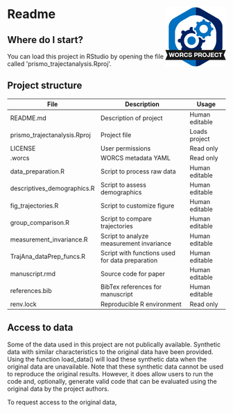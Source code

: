 # Readme <a href='https://osf.io/zcvbs/'><img src='worcs_icon.png' align="right" height="139" /></a>

<!-- Please add a brief introduction to explain what the project is about    -->

## Where do I start?

You can load this project in RStudio by opening the file called 'prismo_trajectanalysis.Rproj'.

## Project structure

<!--  You can add rows to this table, using "|" to separate columns.         -->
File                         | Description                                      | Usage         
---------------------------- | ------------------------------------------------ | --------------
README.md                    | Description of project                           | Human editable
prismo_trajectanalysis.Rproj | Project file                                     | Loads project 
LICENSE                      | User permissions                                 | Read only     
.worcs                       | WORCS metadata YAML                              | Read only     
data_preparation.R           | Script to process raw data                       | Human editable
descriptives_demographics.R  | Script to assess demographics                    | Human editable
fig_trajectories.R           | Script to customize figure                       | Human editable
group_comparison.R           | Script to compare trajectories                   | Human editable
measurement_invariance.R     | Script to analyze measurement invariance         | Human editable
TrajAna_dataPrep_funcs.R     | Script with functions used for data preparation  | Human editable
manuscript.rmd               | Source code for paper                            | Human editable
references.bib               | BibTex references for manuscript                 | Human editable
renv.lock                    | Reproducible R environment                       | Read only 



<!--  You can consider adding the following to this file:                    -->
<!--  * A citation reference for your project                                -->
<!--  * Contact information for questions/comments                           -->
<!--  * How people can offer to contribute to the project                    -->
<!--  * A contributor code of conduct, https://www.contributor-covenant.org/ -->

## Access to data

Some of the data used in this project are not publically available.
Synthetic data with similar characteristics to the original data have been provided. Using the function load_data() will load these synthetic data when the original data are unavailable. Note that these synthetic data cannot be used to reproduce the original results. However, it does allow users to run the code and, optionally, generate valid code that can be evaluated using the original data by the project authors.

To request access to the original data, 

<!--Clarify here how users should contact you to gain access to the data, or to submit syntax for evaluation on the original data.-->





